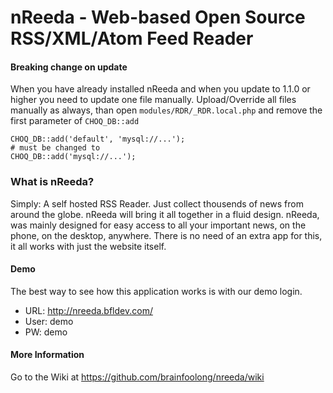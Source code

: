 nReeda - Web-based Open Source RSS/XML/Atom Feed Reader
======

#### Breaking change on update
When you have already installed nReeda and when you update to 1.1.0 or higher you need to update one file manually.
Upload/Override all files manually as always, than open
`modules/RDR/_RDR.local.php` and remove the first parameter of `CHOQ_DB::add`
```
CHOQ_DB::add('default', 'mysql://...');
# must be changed to
CHOQ_DB::add('mysql://...');
```

### What is nReeda?
Simply: A self hosted RSS Reader. Just collect thousends of news from around the globe. nReeda will bring it all together in a fluid design. nReeda, was mainly designed for easy access to all your important news, on the phone, on the desktop, anywhere. There is no need of an extra app for this, it all works with just the website itself.

#### Demo
The best way to see how this application works is with our demo login.
* URL: http://nreeda.bfldev.com/
* User: demo
* PW: demo 

#### More Information
Go to the Wiki at https://github.com/brainfoolong/nreeda/wiki

